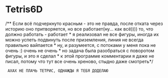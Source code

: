 # Tetris6D

 /** Если всё подчеркнуто красным - это не правда, после отката через историю оно притворяется, но все работает(ну... как всё)))) то, что должно работать - работает
     *  я реализовал не все фигуры, иногда их можно успеть подвинуть после приземления, линия не всегда правильно вайпается
     *  ну, и разумеется, с потоками у меня пока не очень :) очень не очень
     *  но задача была разобраться с поворотом фигуры, и это я сделал
     *  к этой программе комментарии я даже не писал, потому что тут все очень хреново, стыдно даже смотреть*/
     
     АХАХ НЕ ПЛАЧЬ ТЕТРИС, ОДНАЖДЫ Я ТЕБЯ ДОДЕЛАЮ
